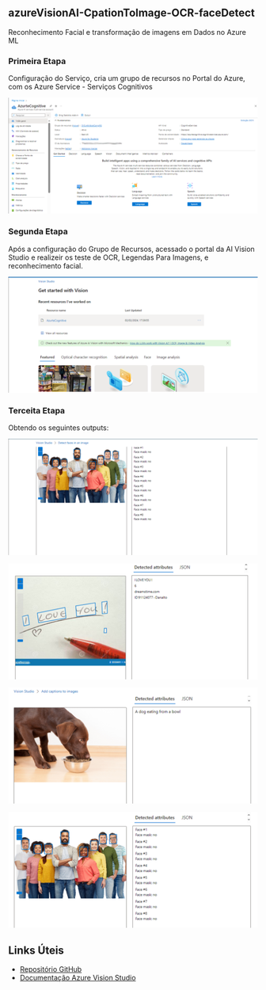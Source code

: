 ## azureVisionAI-CpationToImage-OCR-faceDetect
 Reconhecimento Facial e transformação de imagens em Dados no Azure ML


### Primeira Etapa

Configuração do Serviço, cria um grupo de recursos no Portal do Azure, com os Azure Service - Serviços Cognitivos

![image info](./inputs/image04.png)


### Segunda Etapa
Após a configuração do Grupo de Recursos, acessado o portal da AI Vision Studio e realizeir os teste de OCR, Legendas Para Imagens, e reconhecimento facial.

![image info](./inputs/image06.png)

### Terceita Etapa 

Obtendo os seguintes outputs:

![image info](./inputs/image05.png)

![image info](./inputs/image07.png)

![image info](./inputs/image08.png)

![image info](./inputs/image09.png)





## Links Úteis


 - [Repositório GitHub](https://github.com/GustavoSirkis/azureVisionAI-CpationToImage-OCR-faceDetect)
 - [Documentação Azure Vision Studio](https://learn.microsoft.com/en-us/azure/ai-services/computer-vision/)

